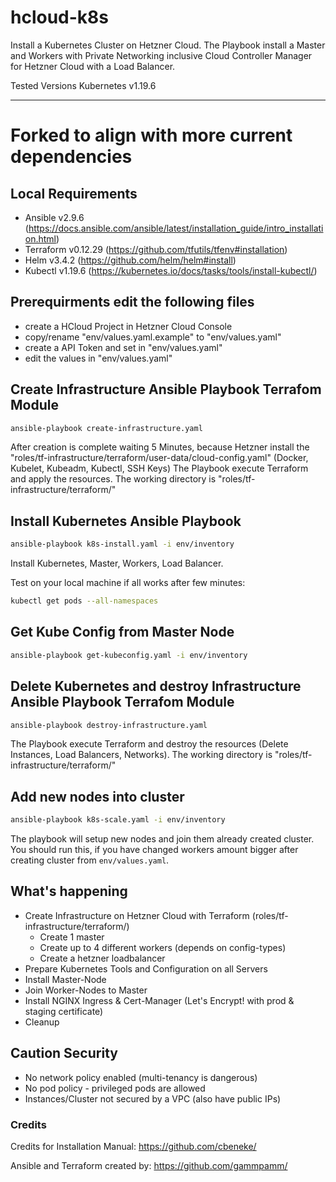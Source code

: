 # hcloud-k8s

Install a Kubernetes Cluster on Hetzner Cloud.
The Playbook install a Master and Workers with Private Networking inclusive Cloud Controller Manager for Hetzner Cloud with a Load Balancer.

Tested Versions Kubernetes v1.19.6

---
# Forked to align with more current dependencies

## Local Requirements
  - Ansible v2.9.6 (https://docs.ansible.com/ansible/latest/installation_guide/intro_installation.html)
  - Terraform v0.12.29 (https://github.com/tfutils/tfenv#installation)
  - Helm v3.4.2 (https://github.com/helm/helm#install)
  - Kubectl v1.19.6 (https://kubernetes.io/docs/tasks/tools/install-kubectl/)

## Prerequirments edit the following files
  - create a HCloud Project in Hetzner Cloud Console
  - copy/rename "env/values.yaml.example" to "env/values.yaml"
  - create a API Token and set in "env/values.yaml"
  - edit the values in "env/values.yaml"

## Create Infrastructure Ansible Playbook Terrafom Module
```bash
ansible-playbook create-infrastructure.yaml
```
After creation is complete waiting 5 Minutes, because Hetzner install the "roles/tf-infrastructure/terraform/user-data/cloud-config.yaml" (Docker, Kubelet, Kubeadm, Kubectl, SSH Keys)
The Playbook execute Terraform and apply the resources. The working directory is "roles/tf-infrastructure/terraform/"

## Install Kubernetes Ansible Playbook
```bash
ansible-playbook k8s-install.yaml -i env/inventory
```
Install Kubernetes, Master, Workers, Load Balancer.

Test on your local machine if all works after few minutes:
```bash
kubectl get pods --all-namespaces
```

## Get Kube Config from Master Node
```bash
ansible-playbook get-kubeconfig.yaml -i env/inventory
```

## Delete Kubernetes and destroy Infrastructure Ansible Playbook Terrafom Module
```bash
ansible-playbook destroy-infrastructure.yaml
```
The Playbook execute Terraform and destroy the resources (Delete Instances, Load Balancers, Networks). The working directory is "roles/tf-infrastructure/terraform/"

## Add new nodes into cluster
```bash
ansible-playbook k8s-scale.yaml -i env/inventory
```
The playbook will setup new nodes and join them already created cluster. You should run this, if you have changed workers amount bigger after creating cluster from `env/values.yaml`.

## What's happening
  - Create Infrastructure on Hetzner Cloud with Terraform (roles/tf-infrastructure/terraform/)
    - Create 1 master
    - Create up to 4 different workers (depends on config-types)
    - Create a hetzner loadbalancer
  - Prepare Kubernetes Tools and Configuration on all Servers
  - Install Master-Node
  - Join Worker-Nodes to Master
  - Install NGINX Ingress & Cert-Manager (Let's Encrypt! with prod & staging certificate)
  - Cleanup

## Caution Security
  - No network policy enabled (multi-tenancy is dangerous)
  - No pod policy - privileged pods are allowed
  - Instances/Cluster not secured by a VPC (also have public IPs)

### Credits

Credits for Installation Manual: https://github.com/cbeneke/

Ansible and Terraform created by: https://github.com/gammpamm/
